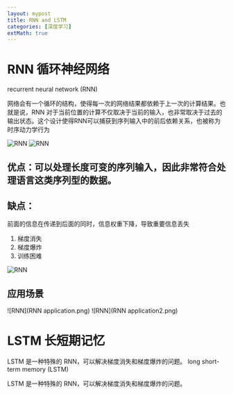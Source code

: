 ```yaml
---
layout: mypost
title: RNN and LSTM
categories: [深度学习]
extMath: true
---
```


# RNN 循环神经网络
recurrent neural network (RNN)

网络会有一个循环的结构，使得每一次的网络结果都依赖于上一次的计算结果。也就是说，RNN 对于当前位置的计算不仅取决于当前的输入，也非常取决于过去的输出状态。这个设计使得RNN可以捕获到序列输入中的前后依赖关系，也被称为时序动力学行为

![RNN](RNN1.png)
![RNN](RNN.png)

## 优点：可以处理长度可变的序列输入，因此非常符合处理语言这类序列型的数据。

## 缺点：  
前面的信息在传递到后面的同时，信息权重下降，导致重要信息丢失
1. 梯度消失
2. 梯度爆炸
3. 训练困难

![RNN](disadvantage.png)
 

## 应用场景
![RNN](RNN application.png)
![RNN](RNN application2.png)

# LSTM 长短期记忆

LSTM 是一种特殊的 RNN，可以解决梯度消失和梯度爆炸的问题。
long short-term memory (LSTM)

LSTM 是一种特殊的 RNN，可以解决梯度消失和梯度爆炸的问题。